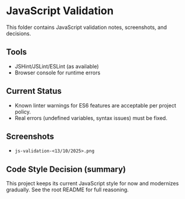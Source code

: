 # JavaScript Validation

This folder contains JavaScript validation notes, screenshots, and decisions.

## Tools

- JSHint/JSLint/ESLint (as available)
- Browser console for runtime errors

## Current Status

- Known linter warnings for ES6 features are acceptable per project policy.
- Real errors (undefined variables, syntax issues) must be fixed.

## Screenshots

- `js-validation-<13/10/2025>.png`

## Code Style Decision (summary)

This project keeps its current JavaScript style for now and modernizes gradually. See the root README for full reasoning.
